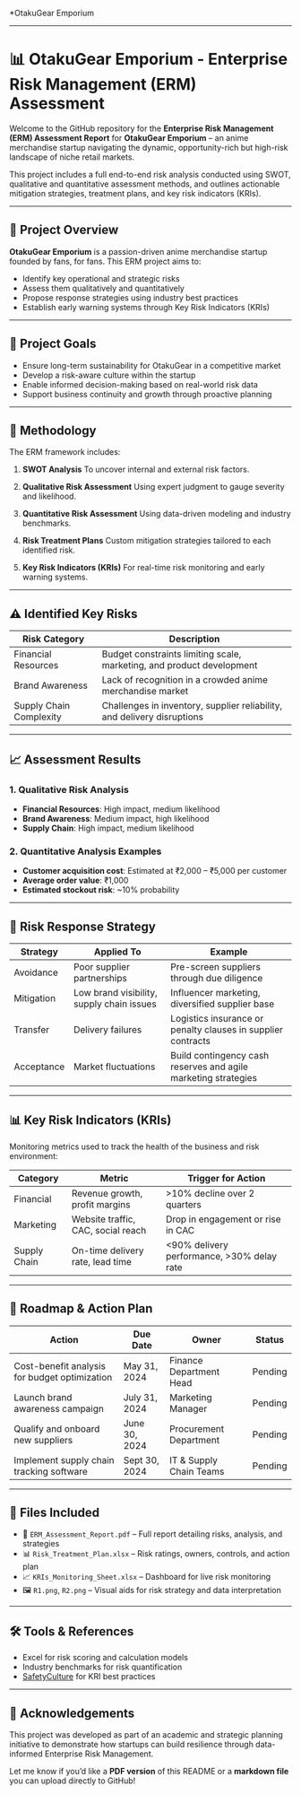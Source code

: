 *OtakuGear Emporium

---

# 📊 OtakuGear Emporium - Enterprise Risk Management (ERM) Assessment

Welcome to the GitHub repository for the **Enterprise Risk Management (ERM) Assessment Report** for **OtakuGear Emporium** – an anime merchandise startup navigating the dynamic, opportunity-rich but high-risk landscape of niche retail markets.

This project includes a full end-to-end risk analysis conducted using SWOT, qualitative and quantitative assessment methods, and outlines actionable mitigation strategies, treatment plans, and key risk indicators (KRIs).

---

## 📌 Project Overview

**OtakuGear Emporium** is a passion-driven anime merchandise startup founded by fans, for fans. This ERM project aims to:

* Identify key operational and strategic risks
* Assess them qualitatively and quantitatively
* Propose response strategies using industry best practices
* Establish early warning systems through Key Risk Indicators (KRIs)

---

## 🧭 Project Goals

* Ensure long-term sustainability for OtakuGear in a competitive market
* Develop a risk-aware culture within the startup
* Enable informed decision-making based on real-world risk data
* Support business continuity and growth through proactive planning

---

## 🧠 Methodology

The ERM framework includes:

1. **SWOT Analysis**
   To uncover internal and external risk factors.

2. **Qualitative Risk Assessment**
   Using expert judgment to gauge severity and likelihood.

3. **Quantitative Risk Assessment**
   Using data-driven modeling and industry benchmarks.

4. **Risk Treatment Plans**
   Custom mitigation strategies tailored to each identified risk.

5. **Key Risk Indicators (KRIs)**
   For real-time risk monitoring and early warning systems.

---

## ⚠️ Identified Key Risks

| Risk Category           | Description                                                             |
| ----------------------- | ----------------------------------------------------------------------- |
| Financial Resources     | Budget constraints limiting scale, marketing, and product development   |
| Brand Awareness         | Lack of recognition in a crowded anime merchandise market               |
| Supply Chain Complexity | Challenges in inventory, supplier reliability, and delivery disruptions |

---

## 📈 Assessment Results

### 1. **Qualitative Risk Analysis**

* **Financial Resources**: High impact, medium likelihood
* **Brand Awareness**: Medium impact, high likelihood
* **Supply Chain**: High impact, medium likelihood

### 2. **Quantitative Analysis Examples**

* **Customer acquisition cost**: Estimated at ₹2,000 – ₹5,000 per customer
* **Average order value**: ₹1,000
* **Estimated stockout risk**: \~10% probability

---

## 🔧 Risk Response Strategy

| Strategy   | Applied To                                | Example                                                        |
| ---------- | ----------------------------------------- | -------------------------------------------------------------- |
| Avoidance  | Poor supplier partnerships                | Pre-screen suppliers through due diligence                     |
| Mitigation | Low brand visibility, supply chain issues | Influencer marketing, diversified supplier base                |
| Transfer   | Delivery failures                         | Logistics insurance or penalty clauses in supplier contracts   |
| Acceptance | Market fluctuations                       | Build contingency cash reserves and agile marketing strategies |

---

## 📊 Key Risk Indicators (KRIs)

Monitoring metrics used to track the health of the business and risk environment:

| Category     | Metric                             | Trigger for Action                         |
| ------------ | ---------------------------------- | ------------------------------------------ |
| Financial    | Revenue growth, profit margins     | >10% decline over 2 quarters               |
| Marketing    | Website traffic, CAC, social reach | Drop in engagement or rise in CAC          |
| Supply Chain | On-time delivery rate, lead time   | <90% delivery performance, >30% delay rate |

---

## 📅 Roadmap & Action Plan

| Action                                        | Due Date      | Owner                   | Status  |
| --------------------------------------------- | ------------- | ----------------------- | ------- |
| Cost-benefit analysis for budget optimization | May 31, 2024  | Finance Department Head | Pending |
| Launch brand awareness campaign               | July 31, 2024 | Marketing Manager       | Pending |
| Qualify and onboard new suppliers             | June 30, 2024 | Procurement Department  | Pending |
| Implement supply chain tracking software      | Sept 30, 2024 | IT & Supply Chain Teams | Pending |

---

## 🧾 Files Included

* 📄 `ERM_Assessment_Report.pdf` – Full report detailing risks, analysis, and strategies
* 📊 `Risk_Treatment_Plan.xlsx` – Risk ratings, owners, controls, and action plan
* 📈 `KRIs_Monitoring_Sheet.xlsx` – Dashboard for live risk monitoring
* 🖼️ `R1.png`, `R2.png` – Visual aids for risk strategy and data interpretation

---

## 🛠️ Tools & References

* Excel for risk scoring and calculation models
* Industry benchmarks for risk quantification
* [SafetyCulture](https://safetyculture.com/topics/risk-management/key-risk-indicators/) for KRI best practices

---

## 🙌 Acknowledgements

This project was developed as part of an academic and strategic planning initiative to demonstrate how startups can build resilience through data-informed Enterprise Risk Management.



Let me know if you’d like a **PDF version** of this README or a **markdown file** you can upload directly to GitHub!
